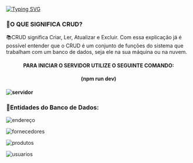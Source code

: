  [![Typing SVG](https://readme-typing-svg.herokuapp.com/?color=FFFFF1&size=40&center=true&vCenter=true&width=1000&lines=++PROJETO++FINAL++-++MÓDULO++5)](https://git.io/typing-svg)

<h3> 📍O QUE SIGNIFICA CRUD? </h3>
📚CRUD significa Criar, Ler, Atualizar e Excluir. Com essa explicação já é possível entender que o CRUD é um conjunto de funções do sistema que trabalham com um banco de dados, seja ele na sua máquina ou na nuvem.


<h4 id="Sobre" align="center">PARA INICIAR O SERVIDOR UTILIZE O SEGUINTE COMANDO:<h4>
 <h4 id="Sobre" align="center"> (npm run dev)<h4>

![servidor](https://user-images.githubusercontent.com/112560788/220970353-b20b82fd-0a08-41f0-aa40-81db3e9ac0e8.gif)



<h3> 📍Entidades do Banco de Dados: </h3>

![endereço](https://user-images.githubusercontent.com/112560788/220988163-d99254b3-5d90-46f9-86c5-1b392cb0fcb1.png)

![fornecedores](https://user-images.githubusercontent.com/112560788/220988371-b4ce58f8-ae1c-49a0-9303-641bfa37a3fa.png)


![produtos](https://user-images.githubusercontent.com/112560788/220988493-f963bffd-663b-4640-bc7e-2e47083e6a1e.png)

![usuarios](https://user-images.githubusercontent.com/112560788/220988807-e3ded694-6358-45fb-94c8-6ba92db81b8b.png)
